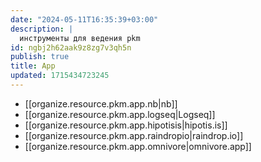 ```yaml
---
date: "2024-05-11T16:35:39+03:00"
description: |
  инструменты для ведения pkm
id: ngbj2h62aak9z8zg7v3qh5n
publish: true
title: App
updated: 1715434723245
---
```


- [[organize.resource.pkm.app.nb|nb]]
- [[organize.resource.pkm.app.logseq|Logseq]]
- [[organize.resource.pkm.app.hipotisis|hipotis.is]]
- [[organize.resource.pkm.app.raindropio|raindrop.io]]
- [[organize.resource.pkm.app.omnivore|omnivore.app]]